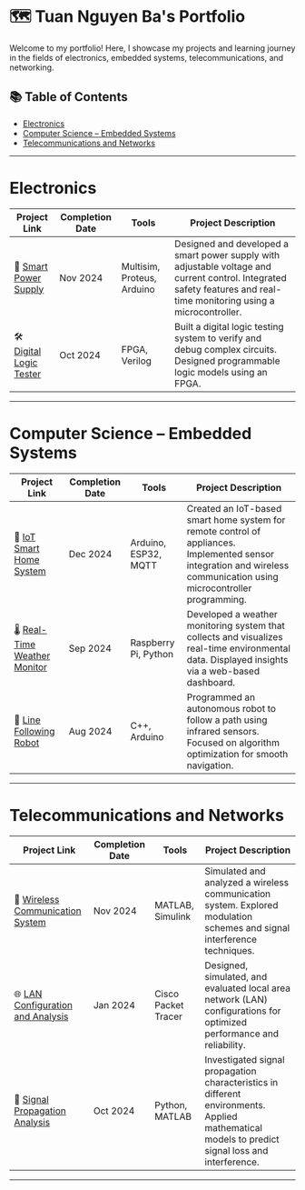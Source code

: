 # 🗺 Tuan Nguyen Ba's Portfolio  

Welcome to my portfolio! Here, I showcase my projects and learning journey in the fields of electronics, embedded systems, telecommunications, and networking.  

## 📚 Table of Contents  
- [Electronics](#electronics)  
- [Computer Science – Embedded Systems](#computer-science--embedded-systems)  
- [Telecommunications and Networks](#telecommunications-and-networks)  

---

# Electronics  

| Project Link | Completion Date | Tools | Project Description |  
|---|---|---|---|  
| 🔋 [Smart Power Supply](#) | Nov 2024 | Multisim, Proteus, Arduino | Designed and developed a smart power supply with adjustable voltage and current control. Integrated safety features and real-time monitoring using a microcontroller. |  
| 🛠 [Digital Logic Tester](#) | Oct 2024 | FPGA, Verilog | Built a digital logic testing system to verify and debug complex circuits. Designed programmable logic models using an FPGA. |  

---

# Computer Science – Embedded Systems  

| Project Link | Completion Date | Tools | Project Description |  
|---|---|---|---|  
| 🔌 [IoT Smart Home System](#) | Dec 2024 | Arduino, ESP32, MQTT | Created an IoT-based smart home system for remote control of appliances. Implemented sensor integration and wireless communication using microcontroller programming. |  
| 🌡 [Real-Time Weather Monitor](#) | Sep 2024 | Raspberry Pi, Python | Developed a weather monitoring system that collects and visualizes real-time environmental data. Displayed insights via a web-based dashboard. |  
| 🤖 [Line Following Robot](#) | Aug 2024 | C++, Arduino | Programmed an autonomous robot to follow a path using infrared sensors. Focused on algorithm optimization for smooth navigation. |  

---

# Telecommunications and Networks  

| Project Link | Completion Date | Tools | Project Description |  
|---|---|---|---|  
| 📡 [Wireless Communication System](#) | Nov 2024 | MATLAB, Simulink | Simulated and analyzed a wireless communication system. Explored modulation schemes and signal interference techniques. |  
| 🌐 [LAN Configuration and Analysis](#) | Jan 2024 | Cisco Packet Tracer | Designed, simulated, and evaluated local area network (LAN) configurations for optimized performance and reliability. |  
| 📶 [Signal Propagation Analysis](#) | Oct 2024 | Python, MATLAB | Investigated signal propagation characteristics in different environments. Applied mathematical models to predict signal loss and interference. |  

---

